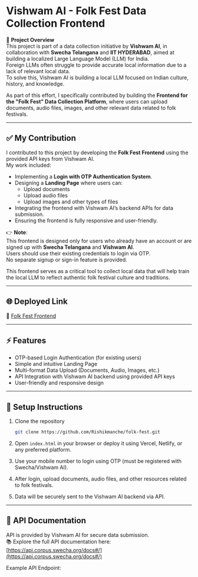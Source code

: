 # Vishwam AI - Folk Fest Data Collection Frontend

🌟 **Project Overview**  
This project is part of a data collection initiative by **Vishwam AI**, in collaboration with **Swecha Telangana** and **IIT HYDERABAD**, aimed at building a localized Large Language Model (LLM) for India.  
Foreign LLMs often struggle to provide accurate local information due to a lack of relevant local data.  
To solve this, Vishwam AI is building a local LLM focused on Indian culture, history, and knowledge.

As part of this effort, I specifically contributed by building the **Frontend for the "Folk Fest" Data Collection Platform**, where users can upload documents, audio files, images, and other relevant data related to folk festivals.

---

## ✅ My Contribution

I contributed to this project by developing the **Folk Fest Frontend** using the provided API keys from Vishwam AI.  
My work included:

- Implementing a **Login with OTP Authentication System**.
- Designing a **Landing Page** where users can:
    - Upload documents
    - Upload audio files
    - Upload images and other types of files
- Integrating the frontend with Vishwam AI’s backend APIs for data submission.
- Ensuring the frontend is fully responsive and user-friendly.

👉 **Note**:  
This frontend is designed only for users who already have an account or are signed up with **Swecha Telangana** and **Vishwam AI**.  
Users should use their existing credentials to login via OTP.  
No separate signup or sign-in feature is provided.

This frontend serves as a critical tool to collect local data that will help train the local LLM to reflect authentic folk festival culture and traditions.

---

## 🌐 Deployed Link

🔗 [Folk Fest Frontend](https://folk-fest.vercel.app)

---

## ⚡️ Features

- OTP-based Login Authentication (for existing users)
- Simple and intuitive Landing Page
- Multi-format Data Upload (Documents, Audio, Images, etc.)
- API Integration with Vishwam AI backend using provided API keys
- User-friendly and responsive design

---

## 🚀 Setup Instructions

1. Clone the repository  
    ```bash
    git clone https://github.com/Rishikmanche/folk-fest.git
    ```

2. Open `index.html` in your browser or deploy it using Vercel, Netlify, or any preferred platform.

3. Use your mobile number to login using OTP (must be registered with Swecha/Vishwam AI).

4. After login, upload documents, audio files, and other resources related to folk festivals.

5. Data will be securely sent to the Vishwam AI backend via API.

---

## 📄 API Documentation

API is provided by Vishwam AI for secure data submission.  
📚 Explore the full API documentation here:  
[https://api.corpus.swecha.org/docs#/](https://api.corpus.swecha.org/docs#/)

Example API Endpoint:  
